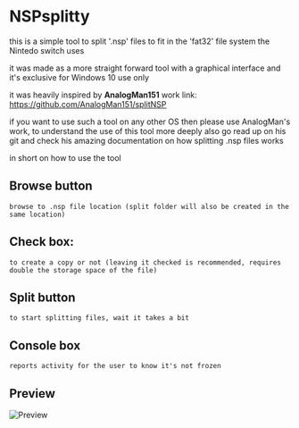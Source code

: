 # NSPsplitty

this is a simple tool to split '.nsp' files to fit in the 'fat32' file system 
the Nintedo switch uses 

it was made as a more straight forward tool with a graphical interface 
and it's exclusive for Windows 10 use only 

it was heavily inspired by **AnalogMan151** work 
link: https://github.com/AnalogMan151/splitNSP

if you want to use such a tool on any other OS then please use AnalogMan's work, 
to understand the use of this tool more deeply also go read up on his git 
and check his amazing documentation on how splitting .nsp files works 

in short on how to use the tool 

## Browse button
    browse to .nsp file location (split folder will also be created in the same location)
## Check box:
    to create a copy or not (leaving it checked is recommended, requires double the storage space of the file)
## Split button
    to start splitting files, wait it takes a bit 
## Console box 
    reports activity for the user to know it's not frozen 
    
## Preview
![Preview](https://github.com/Aionmagan/NSPsplitty/blob/master/NSPsplitty/preview.pg)
